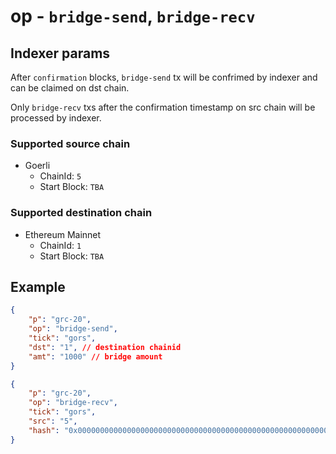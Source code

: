 # op - `bridge-send`, `bridge-recv`

## Indexer params

After `confirmation` blocks, `bridge-send` tx will be confrimed by indexer and can be claimed on dst chain.

Only `bridge-recv` txs after the confirmation timestamp on src chain will be processed by indexer.

### Supported source chain

* Goerli
  * ChainId: `5`
  * Start Block: `TBA`

### Supported destination chain

* Ethereum Mainnet
  * ChainId: `1`
  * Start Block: `TBA`

## Example

```json
{
    "p": "grc-20",
    "op": "bridge-send",
    "tick": "gors",
    "dst": "1", // destination chainid
    "amt": "1000" // bridge amount
}

{
    "p": "grc-20",
    "op": "bridge-recv",
    "tick": "gors",
    "src": "5",
    "hash": "0x0000000000000000000000000000000000000000000000000000000000000000" // use the `bridge-send` hash on the source chain
}
```